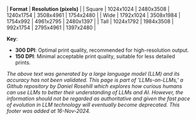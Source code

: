 | **Format** | **Resolution (pixels)** |
| Square     | 1024x1024               | 2480x3508        | 1240x1754        | 3508x4961        | 1754x2480        |
| Wide       | 1792x1024               | 3508x1984        | 1754x992         | 4961x2795        | 2480x1397        |
| Tall       | 1024x1792               | 1984x3508        | 992x1754         | 2795x4961        | 1397x2480        |

**Key**:

- **300 DPI**: Optimal print quality, recommended for high-resolution output.
- **150 DPI**: Minimal acceptable print quality, suitable for less detailed prints.

*The above text was generated by a large language model (LLM) and its accuracy has not been validated. This page is part of 'LLMs-on-LLMs,' a Github repository by Daniel Rosehill which explores how curious humans can use LLMs to better their understanding of LLMs and AI. However, the information should not be regarded as authoritative and given the fast pace of evolution in LLM technology will eventually become deprecated. This footer was added at 16-Nov-2024.*


